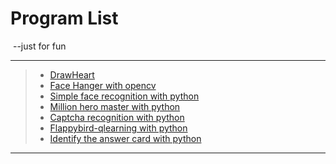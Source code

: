 # Program List

​                                                           --just for fun

---

> * [DrawHeart](/drawheart/drawheart.md)
> * [Face Hanger with opencv](/opencvfacefilter/facefilter.md)
> * [Simple face recognition with python](/facerecognitionpython/facerecognitionpython.md)
> * [Million hero master with python](/millionhero-master/millionheromaster.md)
> * [Captcha recognition with python](/captcharecognitionwithpython/captcharecognitionwithpython.md)
> * [Flappybird-qlearning with python](/flappybirdqlearning/flappybirdqlearning.md)
> * [Identify the answer card with python](/identifyanswercardwithpython/identifyanswercard.md)

---

